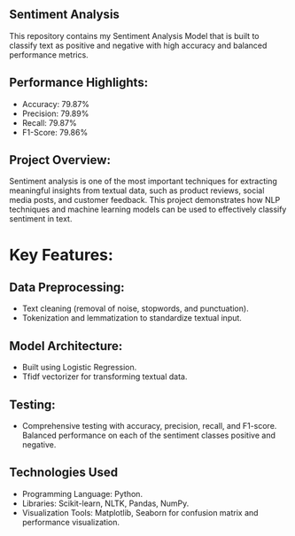 ## Sentiment Analysis
This repository contains my Sentiment Analysis Model that is built to classify text as positive and negative with high accuracy and balanced performance metrics.

## Performance Highlights:
- Accuracy: 79.87%
- Precision: 79.89%
- Recall: 79.87%
- F1-Score: 79.86%
## Project Overview:
Sentiment analysis is one of the most important techniques for extracting meaningful insights from textual data, such as product reviews, social media posts, and customer feedback. This project demonstrates how NLP techniques and machine learning models can be used to effectively classify sentiment in text.

# Key Features:
## Data Preprocessing:
- Text cleaning (removal of noise, stopwords, and punctuation).
- Tokenization and lemmatization to standardize textual input.
## Model Architecture:
- Built using Logistic Regression.
- Tfidf vectorizer for transforming textual data.
## Testing:
- Comprehensive testing with accuracy, precision, recall, and F1-score.
Balanced performance on each of the sentiment classes positive and negative.
## Technologies Used
- Programming Language: Python.
- Libraries: Scikit-learn, NLTK, Pandas, NumPy.
- Visualization Tools: Matplotlib, Seaborn for confusion matrix and performance visualization.
